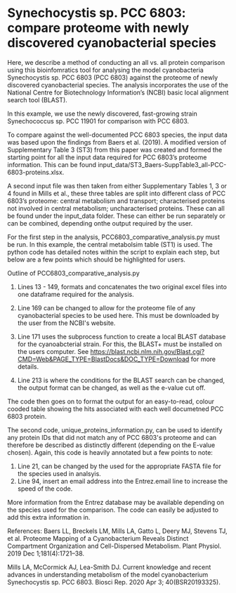 # Synechocystis sp. PCC 6803: compare proteome with newly discovered cyanobacterial species

Here, we describe a method of conducting an all vs. all protein comparison using this bioinfomratics tool for analysing the model cyanobacteria Synechocystis sp. PCC 6803 (PCC 6803) against the proteome of newly discovered cyanobacterial species. The analysis incorporates the use of the National Centre for Biotechnology Information’s (NCBI) basic local alignment search tool (BLAST).

In this example, we use the newly discovered, fast-growing strain Synechococcus sp. PCC 11901 for comparison with PCC 6803. 

To compare against the well-documented PCC 6803 species, the input data was based upon the findings from Baers et al. (2019). A modified version of Supplementary Table 3 (ST3)  from this paper was created and formed the starting point for all the input data required for PCC 6803’s proteome information. This can be found input_data/ST3_Baers-SuppTable3_all-PCC-6803-proteins.xlsx.

A second input file was then taken from either Supplementary Tables 1, 3 or 4 found in Mills et al., these three tables are split into different class of PCC 6803’s proteome: central metabolism and transport; characterised proteins not involved in central metabolism; uncharacterised proteins. These can all be found under the input_data folder. These can either be run separately or can be combined, depending onthe output required by the user. 


For the first step in the analysis, PCC6803_comparative_analysis.py must be run. In this example, the central metabolsim table (ST1) is used. The python code has detailed notes within the script to explain each step, but below are a few points which should be highlighted for users.

Outline of PCC6803_comparative_analysis.py
1. Lines 13 - 149, formats and concatenates the two original excel files into one dataframe required for the analysis.

2. Line 169 can be changed to allow for the proteome file of any cyanobacterial species to be used here. This must be downloaded by the user from the NCBI's website. 

3. Line 171 uses the subprocess function to create a local BLAST database for the cyanoabcterial strain. For this, the BLAST+ must be installed on the users computer. See https://blast.ncbi.nlm.nih.gov/Blast.cgi?CMD=Web&PAGE_TYPE=BlastDocs&DOC_TYPE=Download for more details.

4. Line 213 is where the conditions for the BLAST search can be changed, the output format can be changed, as well as the e-value cut off.

The code then goes on to format the output for an easy-to-read, colour cooded table showing the hits associated with each well documetned PCC 6803 protein. 

The second code, unique_proteins_information.py, can be used to identify any protein IDs that did not match any of PCC 6803's proteome and can therefore be described as distinctly different (depending on the E-value chosen). Again, this code is heavily annotated but a few points to note:

1. Line 21, can be changed by the used for the appropriate FASTA file for the species used in analsyis. 
2. Line 94, insert an email address into the Entrez.email line to increase the speed of the code. 

More information from the Entrez database may be available depending on the species used for the comparison. The code can easily be adjusted to add this extra information in.


References:
Baers LL, Breckels LM, Mills LA, Gatto L, Deery MJ, Stevens TJ, et al. Proteome Mapping of a Cyanobacterium Reveals Distinct Compartment Organization and Cell-Dispersed Metabolism. Plant Physiol. 2019 Dec 1;181(4):1721–38.

Mills LA, McCormick AJ, Lea-Smith DJ. Current knowledge and recent advances in understanding metabolism of the model cyanobacterium Synechocystis sp. PCC 6803. Biosci Rep. 2020 Apr 3; 40(BSR20193325).

